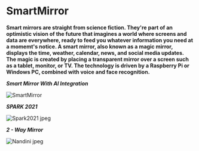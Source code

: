 # SmartMirror
**Smart mirrors are straight from science fiction. They're part of an optimistic vision of the future that imagines a world where screens and data are everywhere, ready to feed you whatever information you need at a momemt's notice. A smart mirror, also known as a magic mirror, displays the time, weather, calendar, news, and social media updates. The magic is created by placing a transparent mirror over a screen such as a tablet, monitor, or TV. The technology is driven by a Raspberry Pi or Windows PC, combined with voice and face recognition.**

***Smart Mirror With AI Integration***

![SmartMirror](https://user-images.githubusercontent.com/73197307/149340451-feebf635-2a64-4f5f-9bc3-9729ae2f7e9d.jpeg)

***SPARK 2021***

![Spark2021 jpeg](https://user-images.githubusercontent.com/73197307/149341069-8b7f9cf4-3e64-4c69-9b1c-3ca81ba8fbad.jpeg)

***2 - Way Mirror***

![Nandini jpeg](https://user-images.githubusercontent.com/73197307/149339521-da028784-2479-4b84-a0ad-a73f2b43ebb7.jpeg)
